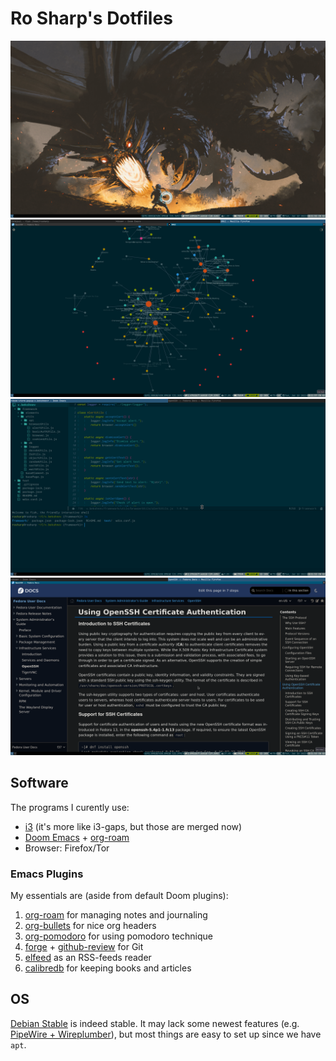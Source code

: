 # Ro Sharp's Dotfiles

![Desktop](./images/1.png)
![ORUI in Firefox](./images/2.png)
![Emacs](./images/3.png)
![Filefox](./images/4.png)

## Software

The programs I curently use:

- [i3](https://github.com/Airblader/i3) (it's more like i3-gaps, but those are merged now)
- [Doom Emacs](https://github.com/doomemacs/doomemacs) + [org-roam](https://github.com/org-roam/org-roam)
- Browser: Firefox/Tor

### Emacs Plugins

My essentials are (aside from default Doom plugins):

1. [org-roam](https://github.com/org-roam/org-roam) for managing notes and journaling
2. [org-bullets](https://melpa.org/#/org-bullets) for nice org headers
3. [org-pomodoro](https://melpa.org/#/org-pomodoro) for using pomodoro technique
4. [forge](https://melpa.org/#/forge) + [github-review](https://melpa.org/#/github-review) for Git
5. [elfeed](https://melpa.org/#/elfeed) as an RSS-feeds reader
6. [calibredb](https://melpa.org/#/calibredb) for keeping books and articles

## OS 

[Debian Stable](https://www.debian.org/releases/stable/) is indeed stable. It may lack some newest features (e.g. [PipeWire + Wireplumber](https://rosharp.github.io/posts/pipewire-with-wireplumber-on-debian/)), but most things are easy to set up since we have `apt`. 

